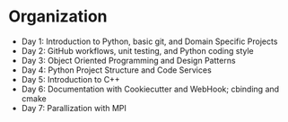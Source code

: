 # Organization
* Day 1: Introduction to Python, basic git, and Domain Specific Projects
* Day 2: GitHub workflows, unit testing, and Python coding style
* Day 3: Object Oriented Programming and Design Patterns
* Day 4: Python Project Structure and Code Services
* Day 5: Introduction to C++
* Day 6: Documentation with Cookiecutter and WebHook; cbinding and cmake
* Day 7: Parallization with MPI

